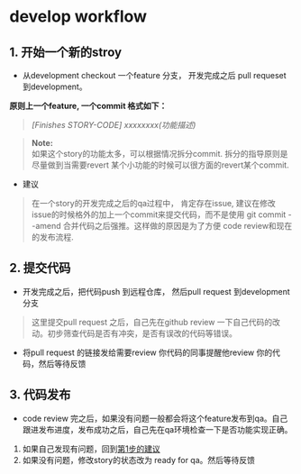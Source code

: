 # develop workflow
## 1. 开始一个新的stroy
- 从development checkout 一个feature 分支， 开发完成之后 pull requeset 到development。

**原则上一个feature, 一个commit  格式如下：**
> *[Finishes STORY-CODE] xxxxxxxx(功能描述)*

> **Note:**  
> 如果这个story的功能太多，可以根据情况拆分commit. 
> 拆分的指导原则是尽量做到当需要revert 某个小功能的时候可以很方面的revert某个commit.

- 建议
> 在一个story的开发完成之后的qa过程中， 肯定存在issue,  建议在修改issue的时候格外的加上一个commit来提交代码，而不是使用 git commit --amend 合并代码之后强推。这样做的原因是为了方便 code review和现在的发布流程.

## 2. 提交代码

 - 开发完成之后，把代码push 到远程仓库， 然后pull request 到development 分支
 > 这里提交pull request 之后，自己先在github review 一下自己代码的改动。初步筛查代码是否有冲突，是否有误改的代码等错误。
 - 将pull request 的链接发给需要review 你代码的同事提醒他review 你的代码，然后等待反馈

## 3. 代码发布
- code review 完之后，如果没有问题一般都会将这个feature发布到qa。自己跟进发布进度，发布成功之后，自己先在qa环境检查一下是否功能实现正确。 

1. 如果自己发现有问题，回到[第1步的建议](#开始一个新的stroy)
2. 如果没有问题，修改story的状态改为 ready for qa。然后等待反馈


